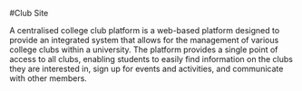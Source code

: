 #Club Site

A centralised college club platform is a web-based platform designed to provide an integrated system that allows for the management of various college clubs within a university. The platform provides a single point of access to all clubs, enabling students to easily find information on the clubs they are interested in, sign up for events and activities, and communicate with other members.

